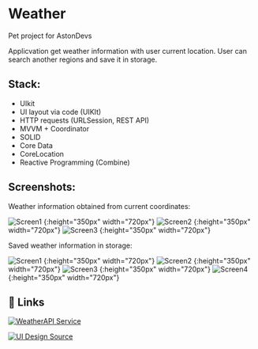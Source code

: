 # Weather

Pet project for AstonDevs 

Applicvation get weather information with user current location. User can search another regions and save it in storage.

## Stack: 
- UIkit
- UI layout via code (UIKIt)
- HTTP requests (URLSession, REST API)
- MVVM + Coordinator
- SOLID
- Core Data
- CoreLocation
- Reactive Programming (Combine) 

## Screenshots:

Weather information obtained from current coordinates:

![Screen1](Screens/1.png) {:height="350px" width="720px"} ![Screen2](Screens/2.png) {:height="350px" width="720px"} ![Screen3](Screens/3.png) {:height="350px" width="720px"}

Saved weather information in storage:

![Screen1](Screens/4.png) {:height="350px" width="720px"} ![Screen2](Screens/5.png) {:height="350px" width="720px"} ![Screen3](Screens/6.png) {:height="350px" width="720px"} ![Screen4](Screens/7.png) {:height="350px" width="720px"}

## 🔗 Links

[![WeatherAPI Service](https://img.shields.io/badge/WeatherAPI%20Server-Link-green)](https://www.weatherapi.com)

[![UI Design Source](https://img.shields.io/badge/UI%20Design%20source-Link-green)](https://uizard.io/templates/mobile-app-templates/weather-mobile-app-dark/)


